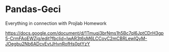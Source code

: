 # Pandas-Geci
Everything in connection with Projlab Homework

https://docs.google.com/document/d/1Tmuqj3brNms1h5Bc7ql6JptCDrH3gp5-CrmFAoEWZjg/edit?fbclid=IwAR3t6sM6LCCovC2mCBRLewIQyM-JOegbu2Nb6ADcvEvtJHvnRofHs0ptYzY
